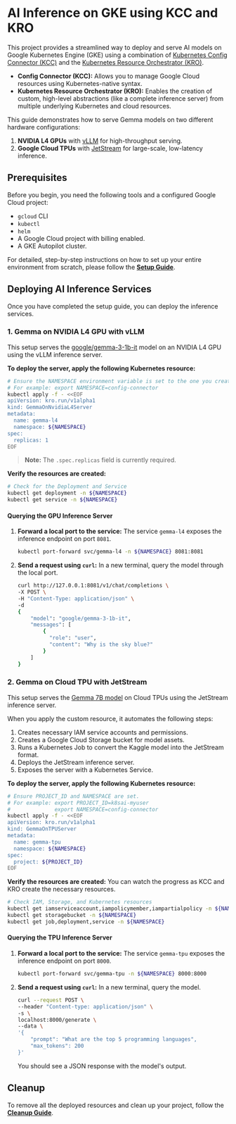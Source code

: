 # AI Inference on GKE using KCC and KRO

This project provides a streamlined way to deploy and serve AI models on Google Kubernetes Engine (GKE) using a combination of [Kubernetes Config Connector (KCC)](https://cloud.google.com/config-connector/docs/overview) and the [Kubernetes Resource Orchestrator (KRO)](https://kro.run/).

- **Config Connector (KCC):** Allows you to manage Google Cloud resources using Kubernetes-native syntax.
- **Kubernetes Resource Orchestrator (KRO):** Enables the creation of custom, high-level abstractions (like a complete inference server) from multiple underlying Kubernetes and cloud resources.

This guide demonstrates how to serve Gemma models on two different hardware configurations:
1.  **NVIDIA L4 GPUs** with [vLLM](https://docs.vllm.ai/en/latest/) for high-throughput serving.
2.  **Google Cloud TPUs** with [JetStream](https://github.com/google/jetstream-pytorch) for large-scale, low-latency inference.

## Prerequisites

Before you begin, you need the following tools and a configured Google Cloud project:
- `gcloud` CLI
- `kubectl`
- `helm`
- A Google Cloud project with billing enabled.
- A GKE Autopilot cluster.

For detailed, step-by-step instructions on how to set up your entire environment from scratch, please follow the **[Setup Guide](SETUP.md)**.

## Deploying AI Inference Services

Once you have completed the setup guide, you can deploy the inference services.

### 1. Gemma on NVIDIA L4 GPU with vLLM

This setup serves the [google/gemma-3-1b-it](https://huggingface.co/google/gemma-3-1b-it) model on an NVIDIA L4 GPU using the vLLM inference server.

**To deploy the server, apply the following Kubernetes resource:**

```bash
# Ensure the NAMESPACE environment variable is set to the one you created during setup.
# For example: export NAMESPACE=config-connector
kubectl apply -f - <<EOF
apiVersion: kro.run/v1alpha1
kind: GemmaOnNvidiaL4Server
metadata:
  name: gemma-l4
  namespace: ${NAMESPACE}
spec:
  replicas: 1
EOF
```
> **Note:** The `.spec.replicas` field is currently required.

**Verify the resources are created:**
```bash
# Check for the Deployment and Service
kubectl get deployment -n ${NAMESPACE}
kubectl get service -n ${NAMESPACE}
```

#### Querying the GPU Inference Server

1.  **Forward a local port to the service:**
    The service `gemma-l4` exposes the inference endpoint on port `8081`.

    ```bash
    kubectl port-forward svc/gemma-l4 -n ${NAMESPACE} 8081:8081
    ```

2.  **Send a request using `curl`:**
    In a new terminal, query the model through the local port.

    ```bash
    curl http://127.0.0.1:8081/v1/chat/completions \
    -X POST \
    -H "Content-Type: application/json" \
    -d 
    {
        "model": "google/gemma-3-1b-it",
        "messages": [
            {
              "role": "user",
              "content": "Why is the sky blue?"
            }
        ]
    }
    ```

### 2. Gemma on Cloud TPU with JetStream

This setup serves the [Gemma 7B model](https://www.kaggle.com/models/google/gemma) on Cloud TPUs using the JetStream inference server.

When you apply the custom resource, it automates the following steps:
1.  Creates necessary IAM service accounts and permissions.
2.  Creates a Google Cloud Storage bucket for model assets.
3.  Runs a Kubernetes Job to convert the Kaggle model into the JetStream format.
4.  Deploys the JetStream inference server.
5.  Exposes the server with a Kubernetes Service.

**To deploy the server, apply the following Kubernetes resource:**

```bash
# Ensure PROJECT_ID and NAMESPACE are set.
# For example: export PROJECT_ID=k8sai-myuser
#              export NAMESPACE=config-connector
kubectl apply -f - <<EOF
apiVersion: kro.run/v1alpha1
kind: GemmaOnTPUServer
metadata:
  name: gemma-tpu
  namespace: ${NAMESPACE}
spec:
  project: ${PROJECT_ID}
EOF
```

**Verify the resources are created:**
You can watch the progress as KCC and KRO create the necessary resources.
```bash
# Check IAM, Storage, and Kubernetes resources
kubectl get iamserviceaccount,iampolicymember,iampartialpolicy -n ${NAMESPACE}
kubectl get storagebucket -n ${NAMESPACE}
kubectl get job,deployment,service -n ${NAMESPACE}
```

#### Querying the TPU Inference Server

1.  **Forward a local port to the service:**
    The service `gemma-tpu` exposes the inference endpoint on port `8000`.

    ```bash
    kubectl port-forward svc/gemma-tpu -n ${NAMESPACE} 8000:8000
    ```

2.  **Send a request using `curl`:**
    In a new terminal, query the model.

    ```bash
    curl --request POST \
    --header "Content-type: application/json" \
    -s \
    localhost:8000/generate \
    --data \
    '{
        "prompt": "What are the top 5 programming languages",
        "max_tokens": 200
    }'
    ```

    You should see a JSON response with the model's output.

## Cleanup

To remove all the deployed resources and clean up your project, follow the **[Cleanup Guide](SETUP.md#7-cleanup)**.